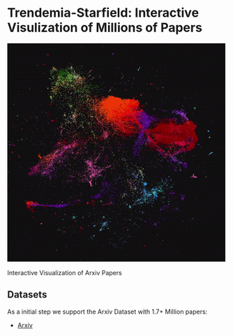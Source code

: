 # Trendemia-Starfield: Interactive Visulization of Millions of Papers

![Trendemia Logo](./src/assets/trendemia.gif)

Interactive Visualization of Arxiv Papers

## Datasets

As a initial step we support the Arxiv Dataset with 1.7+ Million papers:

- [Arxiv](https://www.kaggle.com/datasets/Cornell-University/arxiv)
